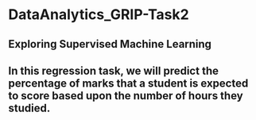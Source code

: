 # DataAnalytics_GRIP-Task2

## Exploring Supervised Machine Learning

## In this regression task, we will predict the percentage of marks that a student is expected to score based upon the number of hours they studied.
